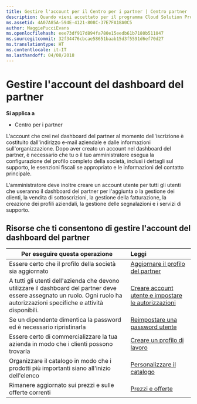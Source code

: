```yaml
---
title: Gestire l'account per il Centro per i partner | Centro partner
description: Quando vieni accettato per il programma Cloud Solution Provider, tu o il tuo amministratore dovete configurare l'account della società nel Centro per i partner.
ms.assetid: 4A07A85A-594E-4121-808C-37E7FA18A0C5
author: MaggiePucciEvans
ms.openlocfilehash: eee73df917d894fa780e15eedb61b7180b511047
ms.sourcegitcommit: 32f34476cbcae58651baab15d3f5591d6ef70d27
ms.translationtype: HT
ms.contentlocale: it-IT
ms.lasthandoff: 04/08/2018
---
```

# <a name="manage-your-partner-dashboard-account"></a>Gestire l'account del dashboard del partner

**Si applica a**

-  Centro per i partner

L'account che crei nel dashboard del partner al momento dell'iscrizione è costituito dall'indirizzo e-mail aziendale e dalle informazioni sull'organizzazione. Dopo aver creato un account nel dashboard del partner, è necessario che tu o il tuo amministratore esegua la configurazione del profilo completo della società, inclusi i dettagli sul supporto, le esenzioni fiscali se appropriato e le informazioni del contatto principale. 

L'amministratore deve inoltre creare un account utente per tutti gli utenti che useranno il dashboard del partner per l'aggiunta o la gestione dei clienti, la vendita di sottoscrizioni, la gestione della fatturazione, la creazione dei profili aziendali, la gestione delle segnalazioni e i servizi di supporto.


## <a name="resources-to-help-you-manage-your-partner-dashboard-account"></a>Risorse che ti consentono di gestire l'account del dashboard del partner

|**Per eseguire questa operazione**   |**Leggi**   |
|-----------------------|:-----------------------|
|Essere certo che il profilo della società sia aggiornato   |[Aggiornare il profilo del partner](update-your-partner-profile.md)|
|A tutti gli utenti dell'azienda che devono utilizzare il dashboard del partner deve essere assegnato un ruolo. Ogni ruolo ha autorizzazioni specifiche e attività disponibili.|[Creare account utente e impostare le autorizzazioni](create-user-accounts-and-set-permissions.md)|
|Se un dipendente dimentica la password ed è necessario ripristinarla  |[Reimpostare una password utente](reset-a-user-password.md)|
|Essere certo di commercializzare la tua azienda in modo che i clienti possono trovarla   |[Creare un profilo di lavoro](create-a-marketing-profile.md)|
|Organizzare il catalogo in modo che i prodotti più importanti siano all'inizio dell'elenco   |[Personalizzare il catalogo](customize-the-catalog.md)|
|Rimanere aggiornato sui prezzi e sulle offerte correnti   |[Prezzi e offerte](pricing-and-offers.md)|













 

 



